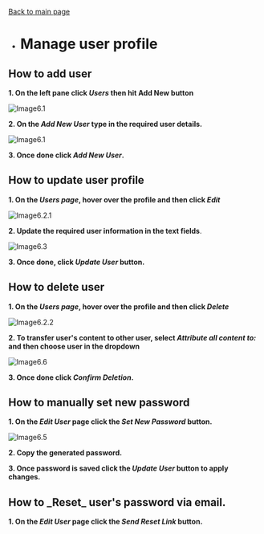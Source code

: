 [Back to main page](https://github.com/samremonte/b1m/blob/main/documentation.md)

- # Manage user profile

<h2>How to add user</h2>

**1. On the left pane click _Users_ then hit Add New button**

![Image6.1](/img/6.1.PNG)

**2. On the _Add New User_ type in the required user details.**

![Image6.1](/img/6.7.PNG)

**3. Once done click _Add New User_.**

<h2>How to update user profile</h2>

**1. On the _Users page_, hover over the profile and then click _Edit_**

![Image6.2.1](/img/6.2.1.png)

**2. Update the required user information in the text fields**.

![Image6.3](/img/6.3.PNG)

**3. Once done, click _Update User_ button.**

<h2>How to delete user</h2>

**1. On the _Users page_, hover over the profile and then click _Delete_**

![Image6.2.2](/img/6.2.2.png)

**2. To transfer user's content to other user, select _Attribute all content to:_ and then choose user in the dropdown**

![Image6.6](/img/6.6.PNG)

**3. Once done click _Confirm Deletion_.**

<h2>How to manually set new password</h2>

**1. On the _Edit User_ page click the _Set New Password_ button.**

![Image6.5](/img/6.5.PNG)

**2. Copy the generated password.**

**3. Once password is saved click the _Update User_ button to apply changes.**

<h2>How to _Reset_ user's password via email.</h2>

**1. On the _Edit User_ page click the _Send Reset Link_ button.**
